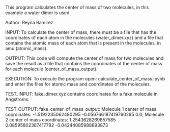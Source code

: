 This program calculates the center of mass of two molecules, in this example a water dimer is used.

Author: Reyna Ramirez

INPUT: To calculate the center of mass, there must be a file that has the coordinates of each atom in the molecules (water_dimer.xyz) and a file that contains the atomic mass of each atom that is present in the molecules, in amu (atomic_mass).

OUTPUT: This code will compute the center of mass for two molecules and save the result as a file that contains the coordinates of the center of mass for each molecule (center_of_mass_output).

EXECUTION: To execute the program open: calculate_center_of_mass.ipynb and enter the files for atomic mass and coordinates of the molecules.

TEST_INPUT: fake_dimer.xyz contains coordinates for a fake molecule in Angstroms.

TEST_OUTPUT: fake_center_of_mass_output: Molecule 1 center of mass coordinates: -1.5192235062480295 -0.056766187419790295 0.0; Molecule 2 center of mass coordinates: 1.2543628269857585 0.08595802387417792 -0.04244085988893873
